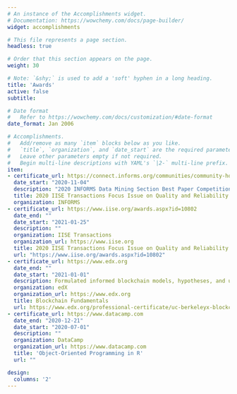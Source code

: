 ```yaml
---
# An instance of the Accomplishments widget.
# Documentation: https://wowchemy.com/docs/page-builder/
widget: accomplishments

# This file represents a page section.
headless: true

# Order that this section appears on the page.
weight: 30

# Note: `&shy;` is used to add a 'soft' hyphen in a long heading.
title: 'Awards'
active: false
subtitle:

# Date format
#   Refer to https://wowchemy.com/docs/customization/#date-format
date_format: Jan 2006

# Accomplishments.
#   Add/remove as many `item` blocks below as you like.
#   `title`, `organization`, and `date_start` are the required parameters.
#   Leave other parameters empty if not required.
#   Begin multi-line descriptions with YAML's `|2-` multi-line prefix.
item:
- certificate_url: https://connect.informs.org/communities/community-home/digestviewer/viewthread?MessageKey=113f917a-dc69-44ff-8ee9-e23456183780&CommunityKey=1d5653fa-85c8-46b3-8176-869b140e5e3c&tab=digestviewer
  date_start: "2020-11-04"
  description: "2020 INFORMS Data Mining Section Best Paper Competition Finalist"
  title: 2020 IISE Transactions Focus Issue on Quality and Reliability Engineering
  organization: INFORMS
- certificate_url: https://www.iise.org/awards.aspx?id=10802
  date_end: ""
  date_start: "2021-01-25"
  description: ""
  organization: IISE Transactions
  organization_url: https://www.iise.org
  title: 2020 IISE Transactions Focus Issue on Quality and Reliability Engineering
  url: "https://www.iise.org/awards.aspx?id=10802"
- certificate_url: https://www.edx.org
  date_end: ""
  date_start: "2021-01-01"
  description: Formulated informed blockchain models, hypotheses, and use cases.
  organization: edX
  organization_url: https://www.edx.org
  title: Blockchain Fundamentals
  url: https://www.edx.org/professional-certificate/uc-berkeleyx-blockchain-fundamentals
- certificate_url: https://www.datacamp.com
  date_end: "2020-12-21"
  date_start: "2020-07-01"
  description: ""
  organization: DataCamp
  organization_url: https://www.datacamp.com
  title: 'Object-Oriented Programming in R'
  url: ""

design:
  columns: '2' 
---
```

